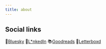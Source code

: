 ```yaml
---
title: about
---
```


## Social links

🦋[Bluesky](https://bsky.app/profile/lwoodblake.bsky.social)
🤮[L*nkedIn]( https://www.linkedin.com/in/lwoodblake)
📚[Goodreads](https://www.goodreads.com/user/show/69329739-lily)
🍿[Letterboxd](https://boxd.it/1e8ej)
